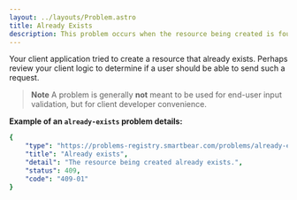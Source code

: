 ```yaml
---
layout: ../layouts/Problem.astro
title: Already Exists
description: This problem occurs when the resource being created is found to already exist on the server.
---
```


Your client application tried to create a resource that already exists. Perhaps review your client logic to determine if a user should be able to send such a request.

> **Note** A problem is generally **not** meant to be used for end-user input validation, but for client developer convenience. 


**Example of an `already-exists` problem details:**
```yaml
{
    "type": "https://problems-registry.smartbear.com/problems/already-exists",
    "title": "Already exists",
    "detail": "The resource being created already exists.",
    "status": 409,
    "code": "409-01"    
}
```


